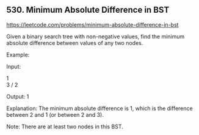 ## 530. Minimum Absolute Difference in BST

https://leetcode.com/problems/minimum-absolute-difference-in-bst

Given a binary search tree with non-negative values, find the minimum absolute difference between values of any two nodes.

Example:

Input:

1
\
 3
/
2

Output:
1

Explanation:
The minimum absolute difference is 1, which is the difference between 2 and 1 (or between 2 and 3).

Note: There are at least two nodes in this BST.
